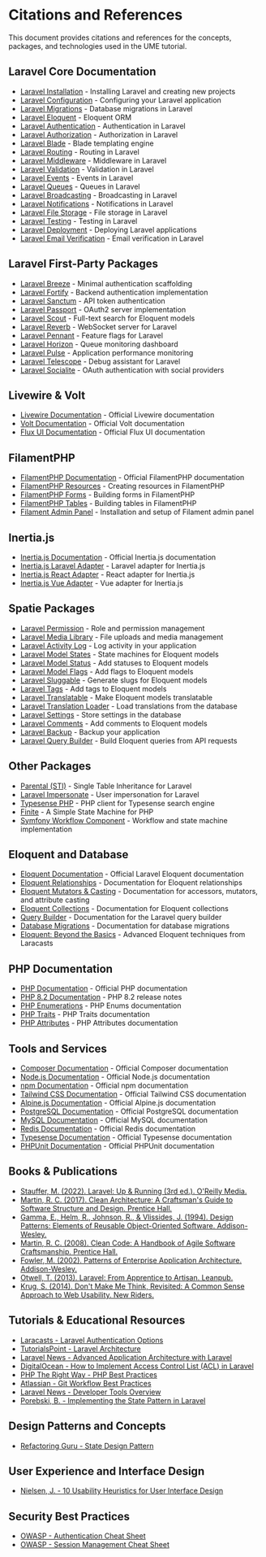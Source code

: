 # Citations and References

<link rel="stylesheet" href="../assets/css/styles.css">

This document provides citations and references for the concepts, packages, and technologies used in the UME tutorial.

## Laravel Core Documentation

* [Laravel Installation](https://laravel.com/docs/11.x/installation) - Installing Laravel and creating new projects
* [Laravel Configuration](https://laravel.com/docs/11.x/configuration) - Configuring your Laravel application
* [Laravel Migrations](https://laravel.com/docs/11.x/migrations) - Database migrations in Laravel
* [Laravel Eloquent](https://laravel.com/docs/11.x/eloquent) - Eloquent ORM
* [Laravel Authentication](https://laravel.com/docs/11.x/authentication) - Authentication in Laravel
* [Laravel Authorization](https://laravel.com/docs/11.x/authorization) - Authorization in Laravel
* [Laravel Blade](https://laravel.com/docs/11.x/blade) - Blade templating engine
* [Laravel Routing](https://laravel.com/docs/11.x/routing) - Routing in Laravel
* [Laravel Middleware](https://laravel.com/docs/11.x/middleware) - Middleware in Laravel
* [Laravel Validation](https://laravel.com/docs/11.x/validation) - Validation in Laravel
* [Laravel Events](https://laravel.com/docs/11.x/events) - Events in Laravel
* [Laravel Queues](https://laravel.com/docs/11.x/queues) - Queues in Laravel
* [Laravel Broadcasting](https://laravel.com/docs/11.x/broadcasting) - Broadcasting in Laravel
* [Laravel Notifications](https://laravel.com/docs/11.x/notifications) - Notifications in Laravel
* [Laravel File Storage](https://laravel.com/docs/11.x/filesystem) - File storage in Laravel
* [Laravel Testing](https://laravel.com/docs/11.x/testing) - Testing in Laravel
* [Laravel Deployment](https://laravel.com/docs/11.x/deployment) - Deploying Laravel applications
* [Laravel Email Verification](https://laravel.com/docs/11.x/verification) - Email verification in Laravel

## Laravel First-Party Packages

* [Laravel Breeze](https://laravel.com/docs/11.x/starter-kits#laravel-breeze) - Minimal authentication scaffolding
* [Laravel Fortify](https://laravel.com/docs/11.x/fortify) - Backend authentication implementation
* [Laravel Sanctum](https://laravel.com/docs/11.x/sanctum) - API token authentication
* [Laravel Passport](https://laravel.com/docs/11.x/passport) - OAuth2 server implementation
* [Laravel Scout](https://laravel.com/docs/11.x/scout) - Full-text search for Eloquent models
* [Laravel Reverb](https://laravel.com/docs/11.x/reverb) - WebSocket server for Laravel
* [Laravel Pennant](https://laravel.com/docs/11.x/pennant) - Feature flags for Laravel
* [Laravel Horizon](https://laravel.com/docs/11.x/horizon) - Queue monitoring dashboard
* [Laravel Pulse](https://laravel.com/docs/11.x/pulse) - Application performance monitoring
* [Laravel Telescope](https://laravel.com/docs/11.x/telescope) - Debug assistant for Laravel
* [Laravel Socialite](https://laravel.com/docs/11.x/socialite) - OAuth authentication with social providers

## Livewire & Volt

* [Livewire Documentation](https://livewire.laravel.com/docs) - Official Livewire documentation
* [Volt Documentation](https://livewire.laravel.com/docs/volt) - Official Volt documentation
* [Flux UI Documentation](https://fluxui.dev/docs) - Official Flux UI documentation

## FilamentPHP

* [FilamentPHP Documentation](https://filamentphp.com/docs) - Official FilamentPHP documentation
* [FilamentPHP Resources](https://filamentphp.com/docs/3.x/panels/resources) - Creating resources in FilamentPHP
* [FilamentPHP Forms](https://filamentphp.com/docs/3.x/forms/getting-started) - Building forms in FilamentPHP
* [FilamentPHP Tables](https://filamentphp.com/docs/3.x/tables/getting-started) - Building tables in FilamentPHP
* [Filament Admin Panel](https://filamentphp.com/docs/3.x/panels/installation) - Installation and setup of Filament admin panel

## Inertia.js

* [Inertia.js Documentation](https://inertiajs.com/) - Official Inertia.js documentation
* [Inertia.js Laravel Adapter](https://inertiajs.com/server-side-setup#laravel) - Laravel adapter for Inertia.js
* [Inertia.js React Adapter](https://inertiajs.com/client-side-setup#react) - React adapter for Inertia.js
* [Inertia.js Vue Adapter](https://inertiajs.com/client-side-setup#vue) - Vue adapter for Inertia.js

## Spatie Packages

* [Laravel Permission](https://spatie.be/docs/laravel-permission) - Role and permission management
* [Laravel Media Library](https://spatie.be/docs/laravel-medialibrary) - File uploads and media management
* [Laravel Activity Log](https://spatie.be/docs/laravel-activitylog) - Log activity in your application
* [Laravel Model States](https://spatie.be/docs/laravel-model-states) - State machines for Eloquent models
* [Laravel Model Status](https://spatie.be/docs/laravel-model-status) - Add statuses to Eloquent models
* [Laravel Model Flags](https://github.com/spatie/laravel-model-flags) - Add flags to Eloquent models
* [Laravel Sluggable](https://spatie.be/docs/laravel-sluggable) - Generate slugs for Eloquent models
* [Laravel Tags](https://spatie.be/docs/laravel-tags) - Add tags to Eloquent models
* [Laravel Translatable](https://spatie.be/docs/laravel-translatable) - Make Eloquent models translatable
* [Laravel Translation Loader](https://spatie.be/docs/laravel-translation-loader) - Load translations from the database
* [Laravel Settings](https://spatie.be/docs/laravel-settings) - Store settings in the database
* [Laravel Comments](https://spatie.be/docs/laravel-comments) - Add comments to Eloquent models
* [Laravel Backup](https://spatie.be/docs/laravel-backup) - Backup your application
* [Laravel Query Builder](https://spatie.be/docs/laravel-query-builder) - Build Eloquent queries from API requests

## Other Packages

* [Parental (STI)](https://github.com/tighten/parental) - Single Table Inheritance for Laravel
* [Laravel Impersonate](https://github.com/lab404/laravel-impersonate) - User impersonation for Laravel
* [Typesense PHP](https://github.com/typesense/typesense-php) - PHP client for Typesense search engine
* [Finite](https://github.com/yohang/Finite) - A Simple State Machine for PHP
* [Symfony Workflow Component](https://symfony.com/doc/current/components/workflow.html) - Workflow and state machine implementation

## Eloquent and Database

* [Eloquent Documentation](https://laravel.com/docs/11.x/eloquent) - Official Laravel Eloquent documentation
* [Eloquent Relationships](https://laravel.com/docs/11.x/eloquent-relationships) - Documentation for Eloquent relationships
* [Eloquent Mutators & Casting](https://laravel.com/docs/11.x/eloquent-mutators) - Documentation for accessors, mutators, and attribute casting
* [Eloquent Collections](https://laravel.com/docs/11.x/eloquent-collections) - Documentation for Eloquent collections
* [Query Builder](https://laravel.com/docs/11.x/queries) - Documentation for the Laravel query builder
* [Database Migrations](https://laravel.com/docs/11.x/migrations) - Documentation for database migrations
* [Eloquent: Beyond the Basics](https://laracasts.com/series/eloquent-techniques) - Advanced Eloquent techniques from Laracasts

## PHP Documentation

* [PHP Documentation](https://www.php.net/docs.php) - Official PHP documentation
* [PHP 8.2 Documentation](https://www.php.net/releases/8.2/en.php) - PHP 8.2 release notes
* [PHP Enumerations](https://www.php.net/manual/en/language.enumerations.php) - PHP Enums documentation
* [PHP Traits](https://www.php.net/manual/en/language.oop5.traits.php) - PHP Traits documentation
* [PHP Attributes](https://www.php.net/manual/en/language.attributes.php) - PHP Attributes documentation

## Tools and Services

* [Composer Documentation](https://getcomposer.org/doc/) - Official Composer documentation
* [Node.js Documentation](https://nodejs.org/en/docs/) - Official Node.js documentation
* [npm Documentation](https://docs.npmjs.com/) - Official npm documentation
* [Tailwind CSS Documentation](https://tailwindcss.com/docs) - Official Tailwind CSS documentation
* [Alpine.js Documentation](https://alpinejs.dev/start-here) - Official Alpine.js documentation
* [PostgreSQL Documentation](https://www.postgresql.org/docs/) - Official PostgreSQL documentation
* [MySQL Documentation](https://dev.mysql.com/doc/) - Official MySQL documentation
* [Redis Documentation](https://redis.io/docs/) - Official Redis documentation
* [Typesense Documentation](https://typesense.org/docs/) - Official Typesense documentation
* [PHPUnit Documentation](https://phpunit.de/documentation.html) - Official PHPUnit documentation

## Books & Publications

* [Stauffer, M. (2022). Laravel: Up & Running (3rd ed.). O'Reilly Media.](https://www.oreilly.com/library/view/laravel-up/9781098153250/)
* [Martin, R. C. (2017). Clean Architecture: A Craftsman's Guide to Software Structure and Design. Prentice Hall.](https://www.pearson.com/en-us/subject-catalog/p/clean-architecture-a-craftsmans-guide-to-software-structure-and-design/P200000009528)
* [Gamma, E., Helm, R., Johnson, R., & Vlissides, J. (1994). Design Patterns: Elements of Reusable Object-Oriented Software. Addison-Wesley.](https://www.pearson.com/en-us/subject-catalog/p/design-patterns-elements-of-reusable-object-oriented-software/P200000009032)
* [Martin, R. C. (2008). Clean Code: A Handbook of Agile Software Craftsmanship. Prentice Hall.](https://www.pearson.com/en-us/subject-catalog/p/clean-code-a-handbook-of-agile-software-craftsmanship/P200000009255)
* [Fowler, M. (2002). Patterns of Enterprise Application Architecture. Addison-Wesley.](https://www.pearson.com/en-us/subject-catalog/p/patterns-of-enterprise-application-architecture/P200000009051)
* [Otwell, T. (2013). Laravel: From Apprentice to Artisan. Leanpub.](https://leanpub.com/laravel)
* [Krug, S. (2014). Don't Make Me Think, Revisited: A Common Sense Approach to Web Usability. New Riders.](https://www.pearson.com/en-us/subject-catalog/p/dont-make-me-think-revisited-a-common-sense-approach-to-web-usability/P200000009807)

## Tutorials & Educational Resources

* [Laracasts - Laravel Authentication Options](https://laracasts.com/series/laravel-authentication-options)
* [TutorialsPoint - Laravel Architecture](https://www.tutorialspoint.com/laravel/laravel_architecture.htm)
* [Laravel News - Advanced Application Architecture with Laravel](https://laravel-news.com/advanced-application-architecture-with-laravel)
* [DigitalOcean - How to Implement Access Control List (ACL) in Laravel](https://www.digitalocean.com/community/tutorials/how-to-implement-access-control-list-acl-in-laravel-10)
* [PHP The Right Way - PHP Best Practices](https://phptherightway.com/)
* [Atlassian - Git Workflow Best Practices](https://www.atlassian.com/git/tutorials/comparing-workflows)
* [Laravel News - Developer Tools Overview](https://laravel-news.com/developer-tools)
* [Porebski, B. - Implementing the State Pattern in Laravel](https://medium.com/@bartosz.porebski/implementing-the-state-pattern-in-laravel-a-practical-example-c1b4c5f341c2)

## Design Patterns and Concepts

* [Refactoring Guru - State Design Pattern](https://refactoring.guru/design-patterns/state)

## User Experience and Interface Design

* [Nielsen, J. - 10 Usability Heuristics for User Interface Design](https://www.nngroup.com/articles/ten-usability-heuristics/)

## Security Best Practices

* [OWASP - Authentication Cheat Sheet](https://cheatsheetseries.owasp.org/cheatsheets/Authentication_Cheat_Sheet.html)
* [OWASP - Session Management Cheat Sheet](https://cheatsheetseries.owasp.org/cheatsheets/Session_Management_Cheat_Sheet.html)
